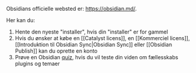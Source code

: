 Obsidians officielle websted er: https://obsidian.md/.

Her kan du:

1. Hente den nyeste "installer", hvis din "installer" er for gammel
2. Hvis du ønsker at købe en [[Catalyst licens]], en [[Kommerciel licens]], [[Introduktion til Obsidian Sync|Obsidian Sync]] eller [[Obsidian Publish]] kan du oprette en konto
3. Prøve en Obsidian [quiz](https://obsidian.md/quiz), hvis du vil teste din viden om fællesskabs plugins og temaer

